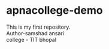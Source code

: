 # apnacollege-demo
This is my first repository. 
<br>
Author-samshad ansari
<br>
college - TIT bhopal
